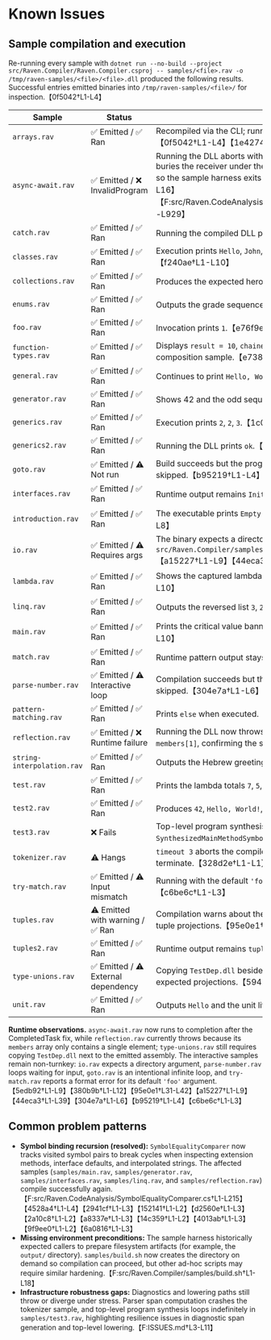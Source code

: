 # Known Issues

## Sample compilation and execution
Re-running every sample with `dotnet run --no-build --project src/Raven.Compiler/Raven.Compiler.csproj -- samples/<file>.rav -o /tmp/raven-samples/<file>/<file>.dll` produced the following results. Successful entries emitted binaries into `/tmp/raven-samples/<file>/` for inspection.【0f5042†L1-L4】

| Sample | Status | Notes |
| --- | --- | --- |
| `arrays.rav` | ✅ Emitted / ✅ Ran | Recompiled via the CLI; running the emitted DLL prints 3, 1, 42, 3 as before.【0f5042†L1-L4】【1e4274†L1-L5】 |
| `async-await.rav` | ✅ Emitted / ❌ InvalidProgram | Running the DLL aborts with `InvalidProgramException` because the state machine buries the receiver under the builder load before calling `AwaitUnsafeOnCompleted`, so the sample harness exits with code 134.【ed9cc9†L1-L7】【530b64†L1-L16】【F:src/Raven.CodeAnalysis/CodeGen/Generators/ExpressionGenerator.cs†L894-L929】 |
| `catch.rav` | ✅ Emitted / ✅ Ran | Running the compiled DLL prints `Foo`.【5edb92†L10-L18】 |
| `classes.rav` | ✅ Emitted / ✅ Ran | Execution prints `Hello`, `John`, the projected record, and the trailing unit value.【f240ae†L1-L10】 |
| `collections.rav` | ✅ Emitted / ✅ Ran | Produces the expected hero roster in order when executed.【e1ebe5†L1-L11】 |
| `enums.rav` | ✅ Emitted / ✅ Ran | Outputs the grade sequence `C`, `Grades`, `B`, `Grades`.【f63261†L1-L10】 |
| `foo.rav` | ✅ Emitted / ✅ Ran | Invocation prints `1`.【e76f9e†L1-L9】 |
| `function-types.rav` | ✅ Emitted / ✅ Ran | Displays `result = 10`, `chained = 20`, and `combined = 30` for the delegate composition sample.【e738d3†L1-L10】 |
| `general.rav` | ✅ Emitted / ✅ Ran | Continues to print `Hello, World!` followed by 1, 42, 3.【8a3f83†L1-L10】 |
| `generator.rav` | ✅ Emitted / ✅ Ran | Shows 42 and the odd sequence 3, 5, 7, 9 at runtime.【f9ed99†L1-L9】 |
| `generics.rav` | ✅ Emitted / ✅ Ran | Execution prints `2`, `2`, `3`.【1c023c†L1-L8】 |
| `generics2.rav` | ✅ Emitted / ✅ Ran | Running the DLL prints `ok`.【36300c†L1-L8】 |
| `goto.rav` | ✅ Emitted / ⚠️ Not run | Build succeeds but the program would loop forever, so execution is intentionally skipped.【b95219†L1-L4】 |
| `interfaces.rav` | ✅ Emitted / ✅ Ran | Runtime output remains `Init`, `Do`, `Dispose 1`.【28e112†L1-L9】 |
| `introduction.rav` | ✅ Emitted / ✅ Ran | The executable prints `Empty input.` followed by the summary lines.【f89672†L1-L8】 |
| `io.rav` | ✅ Emitted / ⚠️ Requires args | The binary expects a directory argument; running with `src/Raven.Compiler/samples` enumerates files and reports the count.【a15227†L1-L9】【44eca3†L1-L39】 |
| `lambda.rav` | ✅ Emitted / ✅ Ran | Shows the captured lambda results and closure state transitions.【9d049e†L1-L10】 |
| `linq.rav` | ✅ Emitted / ✅ Ran | Outputs the reversed list `3`, `2`, `1`.【83c569†L1-L8】 |
| `main.rav` | ✅ Emitted / ✅ Ran | Prints the critical value banner and tuple projection without error.【3b453c†L1-L10】 |
| `match.rav` | ✅ Emitted / ✅ Ran | Runtime pattern output stays `Int32`, `String`, `foo`.【09526e†L1-L9】 |
| `parse-number.rav` | ✅ Emitted / ⚠️ Interactive loop | Compilation succeeds but the program waits for console input, so execution is skipped.【304e7a†L1-L6】 |
| `pattern-matching.rav` | ✅ Emitted / ✅ Ran | Prints `else` when executed.【97fcb0†L1-L8】 |
| `reflection.rav` | ✅ Emitted / ❌ Runtime failure | Running the DLL now throws `IndexOutOfRangeException` when accessing `members[1]`, confirming the sample bug.【380b9b†L1-L12】 |
| `string-interpolation.rav` | ✅ Emitted / ✅ Ran | Outputs the Hebrew greeting from `Console.WriteLine`.【763b30†L1-L8】 |
| `test.rav` | ✅ Emitted / ✅ Ran | Prints the lambda totals `7`, `5`, and `5`.【9d931e†L1-L8】 |
| `test2.rav` | ✅ Emitted / ✅ Ran | Produces `42`, `Hello, World!`, and `Hello, 2`.【1f3b53†L1-L8】 |
| `test3.rav` | ❌ Fails | Top-level program synthesis still recurses in `SynthesizedMainMethodSymbol.ResolveReturnType`.【e14076†L1-L80】 |
| `tokenizer.rav` | ⚠️ Hangs | `timeout 3` aborts the compiler invocation, indicating the tokenizer still fails to terminate.【328d2e†L1-L1】【65d5e9†L1-L3】 |
| `try-match.rav` | ✅ Emitted / ⚠️ Input mismatch | Running with the default `'foo'` argument reports the format error and exits. 【c6be6c†L1-L3】 |
| `tuples.rav` | ⚠️ Emitted with warning / ✅ Ran | Compilation warns about the redundant catch-all, and the program prints the tuple projections.【95e0e1†L9-L24】 |
| `tuples2.rav` | ✅ Emitted / ✅ Ran | Runtime output remains `tuple False foo`.【95e0e1†L24-L31】 |
| `type-unions.rav` | ✅ Emitted / ⚠️ External dependency | Copying `TestDep.dll` beside the DLL enables execution, which then prints the expected projections.【594209†L1-L4】【95e0e1†L31-L42】 |
| `unit.rav` | ✅ Emitted / ✅ Ran | Outputs `Hello` and the unit literals when executed.【95e0e1†L42-L50】 |

**Runtime observations.** `async-await.rav` now runs to completion after the CompletedTask fix, while `reflection.rav` currently throws because its `members` array only contains a single element; `type-unions.rav` still requires copying `TestDep.dll` next to the emitted assembly. The interactive samples remain non-turnkey: `io.rav` expects a directory argument, `parse-number.rav` loops waiting for input, `goto.rav` is an intentional infinite loop, and `try-match.rav` reports a format error for its default `'foo'` argument.【5edb92†L1-L9】【380b9b†L1-L12】【95e0e1†L31-L42】【a15227†L1-L9】【44eca3†L1-L39】【304e7a†L1-L6】【b95219†L1-L4】【c6be6c†L1-L3】

## Common problem patterns
- **Symbol binding recursion (resolved):** `SymbolEqualityComparer` now tracks visited symbol pairs to break cycles when inspecting extension methods, interface defaults, and interpolated strings. The affected samples (`samples/main.rav`, `samples/generator.rav`, `samples/interfaces.rav`, `samples/linq.rav`, and `samples/reflection.rav`) compile successfully again.【F:src/Raven.CodeAnalysis/SymbolEqualityComparer.cs†L1-L215】【4528a4†L1-L4】【2941cf†L1-L3】【152141†L1-L2】【d2560e†L1-L3】【2a10c8†L1-L2】【a8337e†L1-L3】【14c359†L1-L2】【4013ab†L1-L3】【9f9ee0†L1-L2】【6a0816†L1-L3】
- **Missing environment preconditions:** The sample harness historically expected callers to prepare filesystem artifacts (for example, the `output/` directory). `samples/build.sh` now creates the directory on demand so compilation can proceed, but other ad-hoc scripts may require similar hardening.【F:src/Raven.Compiler/samples/build.sh†L1-L18】
- **Infrastructure robustness gaps:** Diagnostics and lowering paths still throw or diverge under stress. Parser span computation crashes the tokenizer sample, and top-level program synthesis loops indefinitely in `samples/test3.rav`, highlighting resilience issues in diagnostic span generation and top-level lowering.【F:ISSUES.md†L3-L11】
